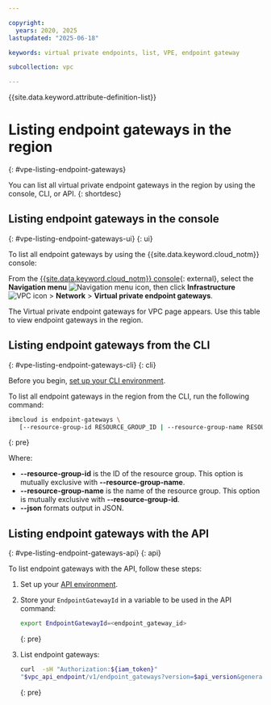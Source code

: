 ```yaml
---

copyright:
  years: 2020, 2025
lastupdated: "2025-06-18"

keywords: virtual private endpoints, list, VPE, endpoint gateway

subcollection: vpc

---
```


{{site.data.keyword.attribute-definition-list}}

# Listing endpoint gateways in the region
{: #vpe-listing-endpoint-gateways}

You can list all virtual private endpoint gateways in the region by using the console, CLI, or API.
{: shortdesc}

## Listing endpoint gateways in the console
{: #vpe-listing-endpoint-gateways-ui}
{: ui}

To list all endpoint gateways by using the {{site.data.keyword.cloud_notm}} console:

From the [{{site.data.keyword.cloud_notm}} console](/login){: external}, select the **Navigation menu** ![Navigation menu icon](../icons/icon_hamburger.svg), then click **Infrastructure** ![VPC icon](../../icons/vpc.svg) > **Network** > **Virtual private endpoint gateways**.

The Virtual private endpoint gateways for VPC page appears. Use this table to view endpoint gateways in the region.

## Listing endpoint gateways from the CLI
{: #vpe-listing-endpoint-gateways-cli}
{: cli}

Before you begin, [set up your CLI environment](/docs/vpc?topic=vpc-set-up-environment&interface=cli).

To list all endpoint gateways in the region from the CLI, run the following command:

```sh
ibmcloud is endpoint-gateways \
   [--resource-group-id RESOURCE_GROUP_ID | --resource-group-name RESOURCE_GROUP_NAME] [--json]
```
{: pre}

Where:

* **--resource-group-id** is the ID of the resource group. This option is mutually exclusive with **--resource-group-name**.
* **--resource-group-name** is the name of the resource group. This option is mutually exclusive with **--resource-group-id**.
* **--json** formats output in JSON.

## Listing endpoint gateways with the API
{: #vpe-listing-endpoint-gateways-api}
{: api}

To list endpoint gateways with the API, follow these steps:

1. Set up your [API environment](/docs/vpc?topic=vpc-set-up-environment#api-prerequisites-setup).
1. Store your `EndpointGatewayId` in a variable to be used in the API command:

    ```sh
    export EndpointGatewayId=<endpoint_gateway_id>
    ```
    {: pre}

1. List endpoint gateways:

   ```sh
   curl  -sH "Authorization:${iam_token}"
   "$vpc_api_endpoint/v1/endpoint_gateways?version=$api_version&generation=2"
   ```
   {: pre}
